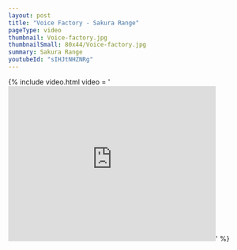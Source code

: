 ```yaml
---
layout: post
title: "Voice Factory - Sakura Range"
pageType: video
thumbnail: Voice-factory.jpg
thumbnailSmall: 80x44/Voice-factory.jpg
summary: Sakura Range
youtubeId: "sIHJtNHZNRg"
---
```


{% include video.html video = '<iframe width="420" height="315" src="https://www.youtube.com/embed/sIHJtNHZNRg" frameborder="0" allowfullscreen></iframe>' %} 
